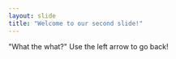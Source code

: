```yaml
---
layout: slide
title: "Welcome to our second slide!"
---
```

"What the what?"
Use the left arrow to go back!
